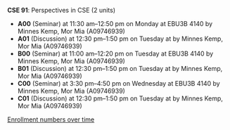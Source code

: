 **CSE 91**: Perspectives in CSE (2 units)

- **A00** (Seminar) at 11:30 am–12:50 pm on Monday at EBU3B 4140 by Minnes Kemp, Mor Mia (A09746939)
- **A01** (Discussion) at 12:30 pm–1:50 pm on Tuesday at   by Minnes Kemp, Mor Mia (A09746939)
- **B00** (Seminar) at 11:00 am–12:20 pm on Tuesday at EBU3B 4140 by Minnes Kemp, Mor Mia (A09746939)
- **B01** (Discussion) at 12:30 pm–1:50 pm on Tuesday at   by Minnes Kemp, Mor Mia (A09746939)
- **C00** (Seminar) at 3:30 pm–4:50 pm on Wednesday at EBU3B 4140 by Minnes Kemp, Mor Mia (A09746939)
- **C01** (Discussion) at 12:30 pm–1:50 pm on Tuesday at   by Minnes Kemp, Mor Mia (A09746939)

[Enrollment numbers over time](./CSE91.tsv)
